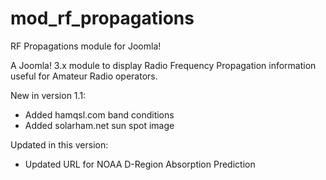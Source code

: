 # mod_rf_propagations
RF Propagations module for Joomla!

A Joomla! 3.x module to display Radio Frequency Propagation information useful for Amateur Radio operators.

New in version 1.1:

- Added hamqsl.com band conditions
- Added solarham.net sun spot image

Updated in this version:

- Updated URL for NOAA D-Region Absorption Prediction



